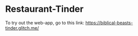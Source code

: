 # Restaurant-Tinder
To try out the web-app, go to this link:
https://biblical-beasts-tinder.glitch.me/
